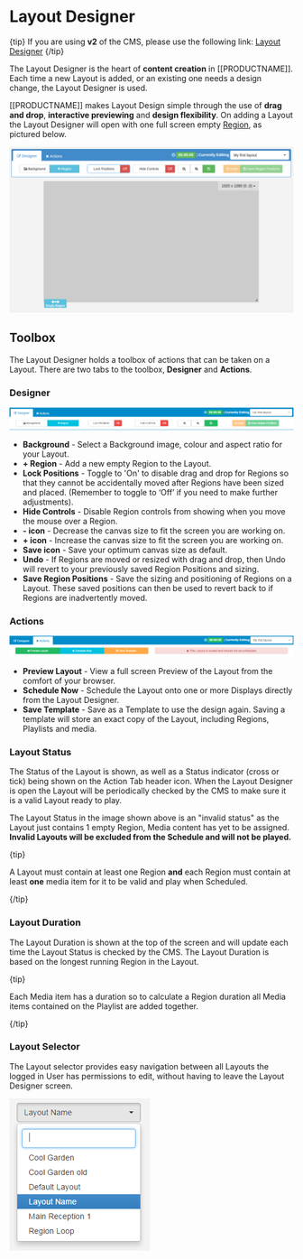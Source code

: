 # Layout Designer

{tip}
If you are using **v2** of the CMS, please use the following link: [Layout Designer](layouts_designer.html)
{/tip}

The Layout Designer is the heart of **content creation** in [[PRODUCTNAME]]. Each time a new Layout is added, or an existing one needs a design change, the Layout Designer is used.

[[PRODUCTNAME]] makes Layout Design simple through the use of **drag and drop**, **interactive previewing** and **design flexibility**. On adding a Layout the Layout Designer will open with one full screen empty [Region](layouts_regions_1.8.html), as pictured below.

![Layout Designer](img/layouts_designer_first_load.png)



## Toolbox

The Layout Designer holds a toolbox of actions that can be taken on a Layout. There are two tabs to the toolbox, **Designer** and **Actions**.

### Designer 

![Designer Toolbox](img/layouts_designer_toolbox.png)

- **Background** - Select a Background image, colour and aspect ratio for your Layout.
- **+ Region** -  Add a new empty Region to the Layout.
- **Lock Positions** -  Toggle to 'On' to disable drag and drop for Regions so that they cannot be accidentally moved after Regions have been sized and placed. (Remember to toggle to ‘Off’ if you need to make further adjustments).
- **Hide Controls** -  Disable Region controls from showing when you move the mouse over a Region.
- **- icon** -  Decrease the canvas size to fit the screen you are working on.
- **+ icon** - Increase the canvas size to fit the screen you are working on.
- **Save icon** - Save your optimum canvas size as default.
- **Undo** - If Regions are moved or resized with drag and drop, then Undo will revert to your previously saved Region Positions and sizing.
- **Save Region Positions**  - Save the sizing and positioning of Regions on a Layout. These saved positions can then be used to revert back to if Regions are inadvertently moved.



### Actions

![Actions Toolbox](img/layouts_actions_toolbox.png)

- **Preview Layout** - View a full screen Preview of the Layout from the comfort of your browser.
- **Schedule Now** - Schedule the Layout onto one or more Displays directly from the Layout Designer.
- **Save Template** - Save as a Template to use the design again. Saving a template will store an exact copy of the Layout, including Regions, Playlists and media.

### Layout Status

The Status of the Layout is shown, as well as a Status indicator (cross or tick) being shown on the Action Tab header icon. When the Layout Designer is open the Layout will be periodically checked by the CMS to make sure it is a valid Layout ready to play.  

The Layout Status in the image shown above is an "invalid status" as the Layout just contains 1 empty Region, Media content has yet to be assigned.
**Invalid Layouts will be excluded from the Schedule and will not be played.**

{tip}

A Layout must contain at least one Region **and** each Region must contain at least **one** media item for it to be valid and play when Scheduled.

{/tip}

### Layout Duration

The Layout Duration is shown at the top of the screen and will update each time the Layout Status is checked by the CMS. The Layout Duration is based on the longest running Region in the Layout.

{tip}

Each Media item has a duration so to calculate a Region duration all Media items contained on the Playlist are added together.

{/tip}

### Layout Selector

The Layout selector provides easy navigation between all Layouts the logged in User has permissions to edit, without having to leave the Layout Designer screen.

![Jump List](img/layouts_designer_jumplist.png)